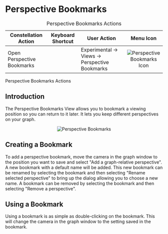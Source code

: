 # Perspective Bookmarks

<table class="table table-striped">
<caption>Perspective Bookmarks Actions</caption>
<thead>
<tr class="header">
<th>Constellation Action</th>
<th>Keyboard Shortcut</th>
<th>User Action</th>
<th style="text-align: center;">Menu Icon</th>
</tr>
</thead>
<tbody>
<tr class="odd">
<td>Open Perspective Bookmarks</td>
<td></td>
<td>Experimental -&gt; Views -&gt; Perspective Bookmarks</td>
<td style="text-align: center;"><img src="../constellation/CoreGraphUtilities/src/au/gov/asd/tac/constellation/graph/utilities/docs/resources/perspective-bookmarks.png" alt="Perspective Bookmarks Icon" /></td>
</tr>
</tbody>
</table>

Perspective Bookmarks Actions

## Introduction

The Perspective Bookmarks View allows you to bookmark a viewing position
so you can return to it later. It lets you keep different perspectives
on your graph.

<div style="text-align: center">

![Perspective
Bookmarks](../constellation/CoreGraphUtilities/src/au/gov/asd/tac/constellation/graph/utilities/docs/resources/PerspectiveBookmarks.png)

</div>

## Creating a Bookmark

To add a perspective bookmark, move the camera in the graph window to
the position you want to save and select "Add a graph-relative
perspective". A new bookmark with a default name will be added. This new
bookmark can be renamed by selecting the bookmark and then selecting
"Rename selected perspective" to bring up the dialog allowing you to
choose a new name. A bookmark can be removed by selecting the bookmark
and then selecting "Remove a perspective".

## Using a Bookmark

Using a bookmark is as simple as double-clicking on the bookmark. This
will change the camera in the graph window to the setting saved in the
bookmark.
